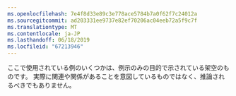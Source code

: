 ```yaml
---
ms.openlocfilehash: 7e4f8d33e89c3e778ace5784b7a0f62f7c24012a
ms.sourcegitcommit: ad203331ee9737e82ef70206ac04eeb72a5f9c7f
ms.translationtype: MT
ms.contentlocale: ja-JP
ms.lasthandoff: 06/18/2019
ms.locfileid: "67213946"
---
```

ここで使用されている例のいくつかは、例示のみの目的で示されている架空のものです。 実際に関連や関係があることを意図しているものではなく、推論されるべきでもありません。